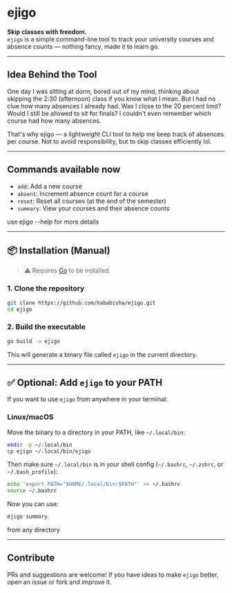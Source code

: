 # ejigo 

**Skip classes with freedom.**  
`ejigo` is a simple command-line tool to track your university courses and absence counts — nothing fancy, made it to learn go.


---

##  Idea Behind the Tool

One day I was sitting at dorm, bored out of my mind, thinking about skipping the 2:30 (afternoon) class if you know what I mean. But I had no clue how many absences I already had. Was I close to the 20 percent limit? Would I still be allowed to sit for finals? I couldn't even remember which course had how many absences.

That's why ejigo — a lightweight CLI tool to help me keep track of absences per course. Not to avoid responsibility, but to skip classes efficiently lol.

---

## Commands available now

- `add`: Add a new course
- `absent`: Increment absence count for a course
- `reset`: Reset all courses (at the end of the semester)
- `summary`: View your courses and their absence counts

use ejigo --help for more details

---

## 📦 Installation (Manual)

> ⚠️ Requires [Go](https://go.dev/doc/install) to be installed.

### 1. Clone the repository

```bash
git clone https://github.com/hababisha/ejigo.git
cd ejigo
```

### 2. Build the executable

```bash
go build -o ejigo
```

This will generate a binary file called `ejigo` in the current directory.

---

## ✅ Optional: Add `ejigo` to your PATH

If you want to use `ejigo` from anywhere in your terminal:

### Linux/macOS

Move the binary to a directory in your PATH, like `~/.local/bin`:

```bash
mkdir -p ~/.local/bin
cp ejigo ~/.local/bin/ejigo
```

Then make sure `~/.local/bin` is in your shell config (`~/.bashrc`, `~/.zshrc`, or `~/.bash_profile`):

```bash
echo 'export PATH="$HOME/.local/bin:$PATH"' >> ~/.bashrc
source ~/.bashrc
```

Now you can use:

```bash
ejigo summary
```

from any directory 

---

## Contribute

PRs and suggestions are welcome! If you have ideas to make `ejigo` better, open an issue or fork and improve it.

